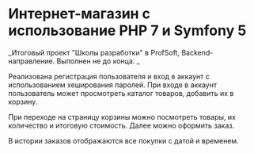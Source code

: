 # Интернет-магазин с использование PHP 7 и Symfony 5 

_Итоговый проект "Школы разработки" в ProfSoft, Backend-направление. Выполнен не до конца. _

Реализована регистрация пользователя и вход в аккаунт с использованием хеширования паролей. При входе в аккаунт пользователь может просмотреть каталог товаров, добавить их в корзину. 

При переходе на страницу корзины можно посмотреть товары, их количество и итоговую стоимость. Далее можно оформить заказ. 

В истории заказов отображаются все покупки с датой и временем.
